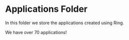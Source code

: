 Applications Folder
===================

In this folder we store the applications created using Ring.

We have over 70 applications!